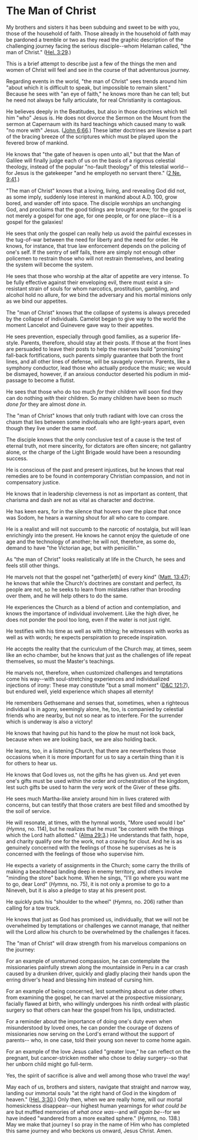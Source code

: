 # The Man of Christ

My brothers and sisters it has been subduing and sweet to be with you, those
of the household of faith. Those already in the household of faith may be
pardoned a tremble or two as they read the graphic description of the
challenging journey facing the serious disciple--whom Helaman called, "the man
of Christ." ([Hel.
3:29](https://www.lds.org/scriptures/bofm/hel/3.29?lang=eng#28).)

This is a brief attempt to describe just a few of the things the men and women
of Christ will feel and see in the course of that adventurous journey.

Regarding events in the world, "the man of Christ" sees trends around him
"about which it is difficult to speak, but impossible to remain silent."
Because he sees with "an eye of faith," he knows more than he can tell; but he
need not always be fully articulate, for real Christianity is contagious.

He believes deeply in the Beatitudes, but also in those doctrines which tell
him "who" Jesus is. He does not divorce the Sermon on the Mount from the
sermon at Capernaum with its hard teachings which caused many to walk "no more
with" Jesus. ([John
6:66](https://www.lds.org/scriptures/nt/john/6.66?lang=eng#65).) These latter
doctrines are likewise a part of the bracing breeze of the scriptures which
must be played upon the fevered brow of mankind.

He knows that "the gate of heaven is open unto all," but that the Man of
Galilee will finally judge each of us on the basis of a rigorous celestial
theology, instead of the popular "no-fault theology" of this telestial world--
for Jesus is the gatekeeper "and he employeth no servant there." ([2 Ne.
9:41](https://www.lds.org/scriptures/bofm/2-ne/9.41?lang=eng#40).)

"The man of Christ" knows that a loving, living, and revealing God did not, as
some imply, suddenly lose interest in mankind about A.D. 100, grow bored, and
wander off into space. The disciple worships an unchanging God, and proclaims
that the good tidings are brought anew; for the gospel is not merely a gospel
for one age, for one people, or for one place--it is a gospel for the
galaxies!

He sees that only the gospel can really help us avoid the painful excesses in
the tug-of-war between the need for liberty and the need for order. He knows,
for instance, that true law enforcement depends on the policing of one's self.
If the sentry of self fails, there are simply not enough other policemen to
restrain those who will not restrain themselves, and beating the system will
become the system.

He sees that those who worship at the altar of appetite are very intense. To
be fully effective against their enveloping evil, there must exist a sin-
resistant strain of souls for whom narcotics, prostitution, gambling, and
alcohol hold no allure, for we bind the adversary and his mortal minions only
as we bind our appetites.

The "man of Christ" knows that the collapse of systems is always preceded by
the collapse of individuals. Camelot began to give way to the world the moment
Lancelot and Guinevere gave way to their appetites.

He sees prevention, especially through good families, as a superior life-
style. Parents, therefore, should stay at their posts. If those at the front
lines are persuaded to leave their posts to help the reserves build
"promising" fall-back fortifications, such parents simply guarantee that both
the front lines, and all other lines of defense, will be savagely overrun.
Parents, like a symphony conductor, lead those who actually produce the music;
we would be dismayed, however, if an anxious conductor deserted his podium in
mid-passage to become a flutist.

He sees that those who do too much _for_ their children will soon find they
can do nothing _with_ their children. So many children have been so much _done
for_ they are almost _done in._

The "man of Christ" knows that only truth radiant with love can cross the
chasm that lies between some individuals who are light-years apart, even
though they live under the same roof.

The disciple knows that the only conclusive test of a cause is the test of
eternal truth, not mere sincerity, for dictators are often sincere; not
gallantry alone, or the charge of the Light Brigade would have been a
resounding success.

He is conscious of the past and present injustices, but he knows that real
remedies are to be found in contemporary Christian compassion, and not in
compensatory justice.

He knows that in leadership cleverness is not as important as content, that
charisma and dash are not as vital as character and doctrine.

He has keen ears, for in the silence that hovers over the place that once was
Sodom, he hears a warning shout for all who care to compare.

He is a realist and will not succumb to the narcotic of nostalgia, but will
lean enrichingly into the present. He knows he cannot enjoy the quietude of
one age and the technology of another; he will not, therefore, as some do,
demand to have "the Victorian age, but with penicillin."

As "the man of Christ" looks realistically at life in the Church, he sees and
feels still other things.

He marvels not that the gospel net "gather[eth] of every kind" ([Matt.
13:47](https://www.lds.org/scriptures/nt/matt/13.47?lang=eng#46)); he knows
that while the Church's doctrines are constant and perfect, its people are
not, so he seeks to learn from mistakes rather than brooding over them, and he
will help others to do the same.

He experiences the Church as a blend of action and contemplation, and knows
the importance of individual involvement. Like the high diver, he does not
ponder the pool too long, even if the water is not just right.

He testifies with his time as well as with tithing; he witnesses with works as
well as with words; he expects perspiration to precede inspiration.

He accepts the reality that the curriculum of the Church may, at times, seem
like an echo chamber, but he knows that just as the challenges of life repeat
themselves, so must the Master's teachings.

He marvels not, therefore, when customized challenges and temptations come his
way--with soul-stretching experiences and individualized injections of irony:
These may constitute "but a small moment" ([D&amp;C
121:7](https://www.lds.org/scriptures/dc-testament/dc/121.7?lang=eng#6)), but
endured well, yield experience which shapes all eternity!

He remembers Gethsemane and senses that, sometimes, when a righteous
individual is in agony, seemingly alone, he, too, is companied by celestial
friends who are nearby, but not so near as to interfere. For the surrender
which is underway is also a victory!

He knows that having put his hand to the plow he must not look back, because
when we are looking back, we are also holding back.

He learns, too, in a listening Church, that there are nevertheless those
occasions when it is more important for us to say a certain thing than it is
for others to hear us.

He knows that God loves _us,_ not the gifts he has given us. And yet even
one's gifts must be used within the order and orchestration of the kingdom,
lest such gifts be used to harm the very work of the Giver of these gifts.

He sees much Martha-like anxiety around him in lives cratered with concerns,
but can testify that those craters are best filled and smoothed by the soil of
service.

He will resonate, at times, with the hymnal words, "More used would I be"
(_Hymns,_ no. 114), but he realizes that he must "be content with the things
which the Lord hath allotted." ([Alma
29:3](https://www.lds.org/scriptures/bofm/alma/29.3?lang=eng#2).) He
understands that faith, hope, and charity qualify one for the work, not a
craving for clout. And he is as genuinely concerned with the feelings of those
he supervises as he is concerned with the feelings of those who supervise him.

He expects a variety of assignments in the Church; some carry the thrills of
making a beachhead landing deep in enemy territory, and others involve
"minding the store" back home. When he sings, "I'll go where you want me to
go, dear Lord" (_Hymns,_ no. 75), it is not only a promise to go to a Nineveh,
but it is also a pledge to stay at his present post.

He quickly puts his "shoulder to the wheel" (_Hymns,_ no. 206) rather than
calling for a tow truck.

He knows that just as God has promised us, individually, that we will not be
overwhelmed by temptations or challenges we cannot manage, that neither will
the Lord allow his church to be overwhelmed by the challenges it faces.

The "man of Christ" will draw strength from his marvelous companions on the
journey:

For an example of unreturned compassion, he can contemplate the missionaries
painfully strewn along the mountainside in Peru in a car crash caused by a
drunken driver, quickly and gladly placing their hands upon the erring
driver's head and blessing him instead of cursing him.

For an example of being concerned, lest something about us deter others from
examining the gospel, he can marvel at the prospective missionary, facially
flawed at birth, who willingly undergoes his ninth ordeal with plastic surgery
so that others can hear the gospel from his lips, undistracted.

For a reminder about the importance of doing one's duty even when
misunderstood by loved ones, he can ponder the courage of dozens of
missionaries now serving on the Lord's errand without the support of parents--
who, in one case, told their young son never to come home again.

For an example of the love Jesus called "greater love," he can reflect on the
pregnant, but cancer-stricken mother who chose to delay surgery--so that her
unborn child might go full-term.

Yes, the spirit of sacrifice is alive and well among those who travel _the_
way!

May each of us, brothers and sisters, navigate that straight and narrow way,
landing our immortal souls "at the right hand of God in the kingdom of
heaven." ([Hel.
3:30](https://www.lds.org/scriptures/bofm/hel/3.30?lang=eng#29).) Only then,
when we are really home, will our mortal homesickness disappear--our highest
human yearnings for _what could be_ are but muffled memories of _what once
was_--and _will again be_--for we have indeed "wandered from a more exalted
sphere." (_Hymns,_ no. 138.) May we make that journey I so pray in the name of
Him who has completed this same journey and who beckons us onward, Jesus
Christ. Amen.


